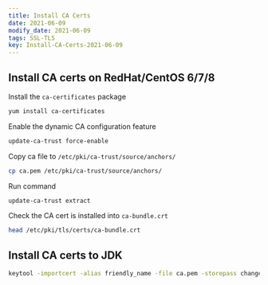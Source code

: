 ```yaml
---
title: Install CA Certs
date: 2021-06-09
modify_date: 2021-06-09
tags: SSL-TLS
key: Install-CA-Certs-2021-06-09
---
```


## Install CA certs on RedHat/CentOS 6/7/8

Install the `ca-certificates` package

```zsh
yum install ca-certificates
```

<!--more-->

Enable the dynamic CA configuration feature

```zsh
update-ca-trust force-enable
```

Copy ca file to `/etc/pki/ca-trust/source/anchors/`

```zsh
cp ca.pem /etc/pki/ca-trust/source/anchors/
```

Run command

```zsh
update-ca-trust extract
```

Check the CA cert is installed into `ca-bundle.crt`

```zsh
head /etc/pki/tls/certs/ca-bundle.crt
```

## Install CA certs to JDK

```zsh
keytool -importcert -alias friendly_name -file ca.pem -storepass changeit
```
